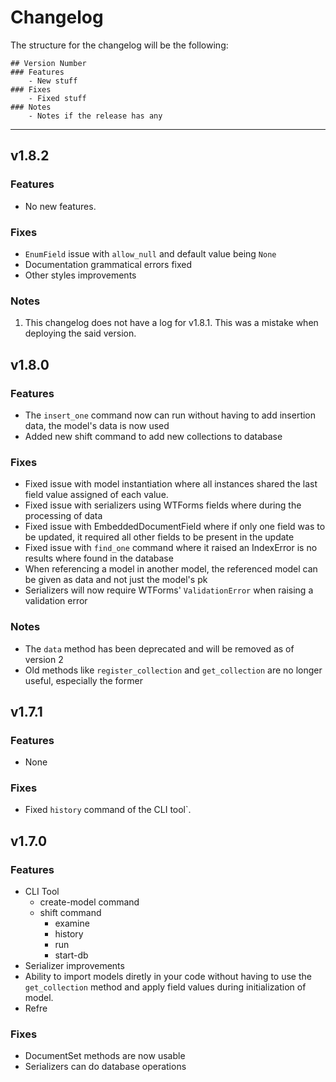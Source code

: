 # Changelog

The structure for the changelog will be the following:

```
## Version Number
### Features
    - New stuff
### Fixes
    - Fixed stuff
### Notes
    - Notes if the release has any
```

<hr>

## v1.8.2

### Features

* No new features.

### Fixes

* `EnumField` issue with `allow_null` and default value being `None`
* Documentation grammatical errors fixed
* Other styles improvements

### Notes

1. This changelog does not have a log for v1.8.1. This was a mistake when deploying the said version.

## v1.8.0

### Features

* The `insert_one` command now can run without having to add insertion data, the model's data is now used
* Added new shift command to add new collections to database

### Fixes

* Fixed issue with model instantiation where all instances shared the last field value assigned of each value.
* Fixed issue with serializers using WTForms fields where during the processing of data
* Fixed issue with EmbeddedDocumentField where if only one field was to be updated, it required all other fields to be present in the update
* Fixed issue with `find_one` command where it raised an IndexError is no results where found in the database
* When referencing a model in another model, the referenced model can be given as data and not just the model's pk
* Serializers will now require WTForms' `ValidationError` when raising a validation error

### Notes
- The `data` method has been deprecated and will be removed as of version 2
- Old methods like `register_collection` and `get_collection` are no longer useful, especially the former

## v1.7.1

### Features

* None

### Fixes

* Fixed `history` command of the CLI tool`.

## v1.7.0

### Features

* CLI Tool
  * create-model command
  * shift command
    * examine
    * history
    * run
    * start-db
* Serializer improvements
* Ability to import models diretly in your code without having to use the `get_collection` method and apply field values during initialization of model.
* Refre

### Fixes

* DocumentSet methods are now usable
* Serializers can do database operations

